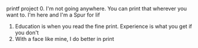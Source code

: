 printf project
0. I'm not going anywhere. You can print that wherever you want to. I'm here and I'm a Spur for lif
1. Education is when you read the fine print. Experience is what you get if you don't
2. With a face like mine, I do better in print
